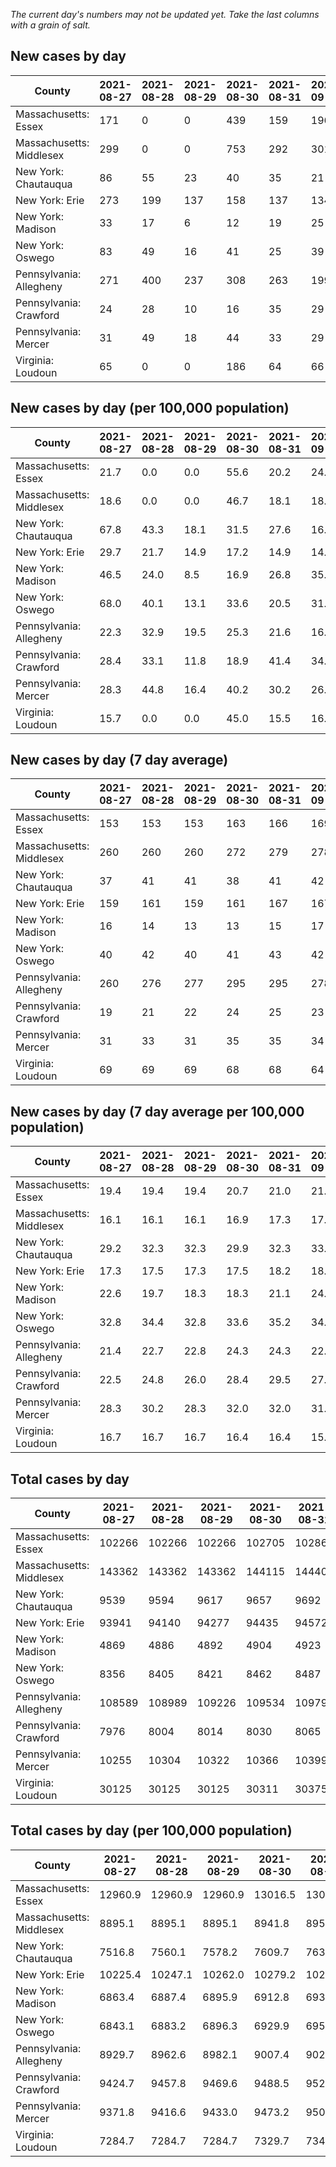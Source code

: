 _The current day's numbers may not be updated yet. Take the last columns with a grain of salt._
## New cases by day

| County | 2021-08-27 | 2021-08-28 | 2021-08-29 | 2021-08-30 | 2021-08-31 | 2021-09-01 | 2021-09-02 |
| --- | --- | --- | --- | --- | --- | --- | --- |
| Massachusetts: Essex | 171 | 0 | 0 | 439 | 159 | 196 |  |
| Massachusetts: Middlesex | 299 | 0 | 0 | 753 | 292 | 301 |  |
| New York: Chautauqua | 86 | 55 | 23 | 40 | 35 | 21 |  |
| New York: Erie | 273 | 199 | 137 | 158 | 137 | 134 |  |
| New York: Madison | 33 | 17 | 6 | 12 | 19 | 25 |  |
| New York: Oswego | 83 | 49 | 16 | 41 | 25 | 39 |  |
| Pennsylvania: Allegheny | 271 | 400 | 237 | 308 | 263 | 199 | 460 |
| Pennsylvania: Crawford | 24 | 28 | 10 | 16 | 35 | 29 | 62 |
| Pennsylvania: Mercer | 31 | 49 | 18 | 44 | 33 | 29 | 62 |
| Virginia: Loudoun | 65 | 0 | 0 | 186 | 64 | 66 | 44 |

## New cases by day (per 100,000 population)

| County | 2021-08-27 | 2021-08-28 | 2021-08-29 | 2021-08-30 | 2021-08-31 | 2021-09-01 | 2021-09-02 |
| --- | --- | --- | --- | --- | --- | --- | --- |
| Massachusetts: Essex | 21.7 | 0.0 | 0.0 | 55.6 | 20.2 | 24.8 |  |
| Massachusetts: Middlesex | 18.6 | 0.0 | 0.0 | 46.7 | 18.1 | 18.7 |  |
| New York: Chautauqua | 67.8 | 43.3 | 18.1 | 31.5 | 27.6 | 16.5 |  |
| New York: Erie | 29.7 | 21.7 | 14.9 | 17.2 | 14.9 | 14.6 |  |
| New York: Madison | 46.5 | 24.0 | 8.5 | 16.9 | 26.8 | 35.2 |  |
| New York: Oswego | 68.0 | 40.1 | 13.1 | 33.6 | 20.5 | 31.9 |  |
| Pennsylvania: Allegheny | 22.3 | 32.9 | 19.5 | 25.3 | 21.6 | 16.4 | 37.8 |
| Pennsylvania: Crawford | 28.4 | 33.1 | 11.8 | 18.9 | 41.4 | 34.3 | 73.3 |
| Pennsylvania: Mercer | 28.3 | 44.8 | 16.4 | 40.2 | 30.2 | 26.5 | 56.7 |
| Virginia: Loudoun | 15.7 | 0.0 | 0.0 | 45.0 | 15.5 | 16.0 | 10.6 |

## New cases by day (7 day average)

| County | 2021-08-27 | 2021-08-28 | 2021-08-29 | 2021-08-30 | 2021-08-31 | 2021-09-01 | 2021-09-02 |
| --- | --- | --- | --- | --- | --- | --- | --- |
| Massachusetts: Essex | 153 | 153 | 153 | 163 | 166 | 169 |  |
| Massachusetts: Middlesex | 260 | 260 | 260 | 272 | 279 | 278 |  |
| New York: Chautauqua | 37 | 41 | 41 | 38 | 41 | 42 |  |
| New York: Erie | 159 | 161 | 159 | 161 | 167 | 167 |  |
| New York: Madison | 16 | 14 | 13 | 13 | 15 | 17 |  |
| New York: Oswego | 40 | 42 | 40 | 41 | 43 | 42 |  |
| Pennsylvania: Allegheny | 260 | 276 | 277 | 295 | 295 | 278 | 305 |
| Pennsylvania: Crawford | 19 | 21 | 22 | 24 | 25 | 23 | 29 |
| Pennsylvania: Mercer | 31 | 33 | 31 | 35 | 35 | 34 | 38 |
| Virginia: Loudoun | 69 | 69 | 69 | 68 | 68 | 64 | 61 |

## New cases by day (7 day average per 100,000 population)

| County | 2021-08-27 | 2021-08-28 | 2021-08-29 | 2021-08-30 | 2021-08-31 | 2021-09-01 | 2021-09-02 |
| --- | --- | --- | --- | --- | --- | --- | --- |
| Massachusetts: Essex | 19.4 | 19.4 | 19.4 | 20.7 | 21.0 | 21.4 |  |
| Massachusetts: Middlesex | 16.1 | 16.1 | 16.1 | 16.9 | 17.3 | 17.2 |  |
| New York: Chautauqua | 29.2 | 32.3 | 32.3 | 29.9 | 32.3 | 33.1 |  |
| New York: Erie | 17.3 | 17.5 | 17.3 | 17.5 | 18.2 | 18.2 |  |
| New York: Madison | 22.6 | 19.7 | 18.3 | 18.3 | 21.1 | 24.0 |  |
| New York: Oswego | 32.8 | 34.4 | 32.8 | 33.6 | 35.2 | 34.4 |  |
| Pennsylvania: Allegheny | 21.4 | 22.7 | 22.8 | 24.3 | 24.3 | 22.9 | 25.1 |
| Pennsylvania: Crawford | 22.5 | 24.8 | 26.0 | 28.4 | 29.5 | 27.2 | 34.3 |
| Pennsylvania: Mercer | 28.3 | 30.2 | 28.3 | 32.0 | 32.0 | 31.1 | 34.7 |
| Virginia: Loudoun | 16.7 | 16.7 | 16.7 | 16.4 | 16.4 | 15.5 | 14.8 |

## Total cases by day

| County | 2021-08-27 | 2021-08-28 | 2021-08-29 | 2021-08-30 | 2021-08-31 | 2021-09-01 | 2021-09-02 |
| --- | --- | --- | --- | --- | --- | --- | --- |
| Massachusetts: Essex | 102266 | 102266 | 102266 | 102705 | 102864 | 103060 |  |
| Massachusetts: Middlesex | 143362 | 143362 | 143362 | 144115 | 144407 | 144708 |  |
| New York: Chautauqua | 9539 | 9594 | 9617 | 9657 | 9692 | 9713 |  |
| New York: Erie | 93941 | 94140 | 94277 | 94435 | 94572 | 94706 |  |
| New York: Madison | 4869 | 4886 | 4892 | 4904 | 4923 | 4948 |  |
| New York: Oswego | 8356 | 8405 | 8421 | 8462 | 8487 | 8526 |  |
| Pennsylvania: Allegheny | 108589 | 108989 | 109226 | 109534 | 109797 | 109996 | 110456 |
| Pennsylvania: Crawford | 7976 | 8004 | 8014 | 8030 | 8065 | 8094 | 8156 |
| Pennsylvania: Mercer | 10255 | 10304 | 10322 | 10366 | 10399 | 10428 | 10490 |
| Virginia: Loudoun | 30125 | 30125 | 30125 | 30311 | 30375 | 30441 | 30485 |

## Total cases by day (per 100,000 population)

| County | 2021-08-27 | 2021-08-28 | 2021-08-29 | 2021-08-30 | 2021-08-31 | 2021-09-01 | 2021-09-02 |
| --- | --- | --- | --- | --- | --- | --- | --- |
| Massachusetts: Essex | 12960.9 | 12960.9 | 12960.9 | 13016.5 | 13036.7 | 13061.5 |  |
| Massachusetts: Middlesex | 8895.1 | 8895.1 | 8895.1 | 8941.8 | 8959.9 | 8978.6 |  |
| New York: Chautauqua | 7516.8 | 7560.1 | 7578.2 | 7609.7 | 7637.3 | 7653.9 |  |
| New York: Erie | 10225.4 | 10247.1 | 10262.0 | 10279.2 | 10294.1 | 10308.7 |  |
| New York: Madison | 6863.4 | 6887.4 | 6895.9 | 6912.8 | 6939.6 | 6974.8 |  |
| New York: Oswego | 6843.1 | 6883.2 | 6896.3 | 6929.9 | 6950.3 | 6982.3 |  |
| Pennsylvania: Allegheny | 8929.7 | 8962.6 | 8982.1 | 9007.4 | 9029.0 | 9045.4 | 9083.2 |
| Pennsylvania: Crawford | 9424.7 | 9457.8 | 9469.6 | 9488.5 | 9529.8 | 9564.1 | 9637.4 |
| Pennsylvania: Mercer | 9371.8 | 9416.6 | 9433.0 | 9473.2 | 9503.4 | 9529.9 | 9586.6 |
| Virginia: Loudoun | 7284.7 | 7284.7 | 7284.7 | 7329.7 | 7345.1 | 7361.1 | 7371.7 |
